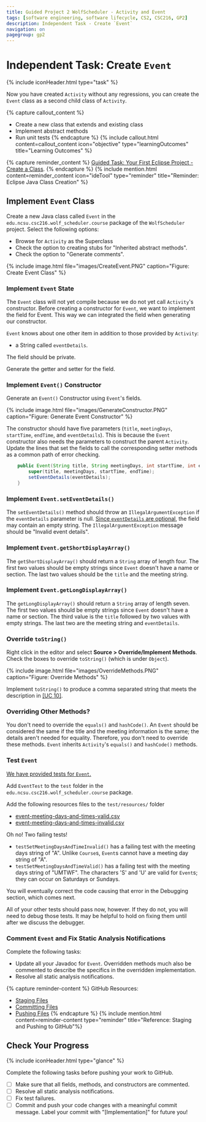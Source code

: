 ```yaml
---
title: Guided Project 2 WolfScheduler - Activity and Event
tags: [software engineering, software lifecycle, CS2, CSC216, GP2]
description: Independent Task - Create `Event`
navigation: on
pagegroup: gp2
---
```


# Independent Task: Create `Event`
{% include iconHeader.html type="task" %}

Now you have created `Activity` without any regressions, you can create the `Event` class as a second child class of `Activity`.

{% capture callout_content %}
  * Create a new class that extends and existing class
  * Implement abstract methods
  * Run unit tests
{% endcapture %}
{% include callout.html content=callout_content icon="objective" type="learningOutcomes" title="Learning Outcomes" %}

{% capture reminder_content %}
[Guided Task: Your First Eclipse Project - Create a Class](../gp1/gp1-eclipse-intro#create-a-class).
{% endcapture %}
{% include mention.html content=reminder_content icon="ideTool" type="reminder" title="Reminder: Eclipse Java Class Creation" %}
## Implement `Event` Class
Create a new Java class called `Event` in the `edu.ncsu.csc216.wolf_scheduler.course` package of the `WolfScheduler` project.  Select the following options:

  * Browse for `Activity` as the Superclass
  * Check the option to creating stubs for "Inherited abstract methods".
  * Check the option to "Generate comments".


{% include image.html file="images/CreateEvent.PNG" caption="Figure: Create Event Class" %}


### Implement `Event` State
The `Event` class will not yet compile because we do not yet call `Activity`'s constructor.  Before creating a constructor for `Event`, we want to implement the field for Event.  This way we can integrated the field when generating our constructor.

`Event` knows about one other item in addition to those provided by `Activity`: 
  * a String called `eventDetails`.  
  
The field should be private.

Generate the getter and setter for the field.


### Implement `Event()` Constructor
Generate an `Event()` Constructor using `Event`'s fields. 

{% include image.html file="images/GenerateConstructor.PNG" caption="Figure: Generate Event Constructor" %}

The constructor should have five parameters (`title`, `meetingDays`, `startTime`, `endTime`, and `eventDetails`).  This is because the `Event` constructor also needs the parameters to construct the parent `Activity`.  Update the lines that set the fields to call the corresponding setter methods as a common path of error checking.

```java
    public Event(String title, String meetingDays, int startTime, int endTime, String eventDetails) {
        super(title, meetingDays, startTime, endTime);
        setEventDetails(eventDetails);
    }
```

### Implement `Event.setEventDetails()`
The `setEventDetails()` method should throw an `IllegalArgumentException` if the `eventDetails` parameter is null.  [Since `eventDetails` are optional](../wolf-scheduler/ws-requirements#uc6), the field may contain an empty string. The `IllegalArgumentException` message should be "Invalid event details".


### Implement `Event.getShortDisplayArray()`
The `getShortDisplayArray()` should return a `String` array of length four.  The first two values should be empty strings since `Event` doesn't have a name or section.  The last two values should be the `title` and the meeting string.


### Implement `Event.getLongDisplayArray()`
The `getLongDisplayArray()` should return a `String` array of length seven.  The first two values should be empty strings since `Event` doesn't have a name or section.  The third value is the `title` followed by two values with empty strings.  The last two are the meeting string and `eventDetails`.


### Override `toString()`
Right click in the editor and select **Source > Override/Implement Methods**.  Check the boxes to override `toString()` (which is under `Object`).

{% include image.html file="images/OverrideMethods.PNG" caption="Figure: Override Methods" %}

Implement `toString()` to produce a comma separated string that meets the description in [[UC 10]](../wolf-scheduler/ws-requirements#uc10).


### Overriding Other Methods?
You don't need to override the `equals()` and `hashCode()`.  An `Event` should be considered the same if the title and the meeting information is the same; the details aren't needed for equality.  Therefore, you don't need to override these methods.  `Event` inherits `Activity`'s `equals()` and `hashCode()` methods.


### Test `Event`
[We have provided tests for `Event`.](files/EventTest.java)

Add `EventTest` to the `test` folder in the `edu.ncsu.csc216.wolf_scheduler.course` package.

Add the following resources files to the `test/resources/` folder

  * [event-meeting-days-and-times-valid.csv](files/event-meeting-days-and-times-valid.csv)
  * [event-meeting-days-and-times-invalid.csv](files/event-meeting-days-and-times-invalid.csv)

Oh no!  Two failing tests!

  * `testSetMeetingDaysAndTimeInvalid()` has a failing test with the meeting days string of "A".  Unlike `Course`s, `Event`s cannot have a meeting day string of "A".
  * `testSetMeetingDaysAndTimeValid()` has a failing test with the meeting days string of "UMTWF".  The characters 'S' and 'U' are valid for `Event`s; they can occur on Saturdays or Sundays.
  
You will eventually correct the code causing that error in the Debugging section, which comes next. 

All of your other tests should pass now, however.  If they do not, you will need to debug those tests.  It may be helpful to hold on fixing them until after we discuss the debugger.


### Comment `Event` and Fix Static Analysis Notifications
Complete the following tasks:

  * Update all your Javadoc for `Event`. Overridden methods much also be commented to describe the specifics in the overridden implementation.
  * Resolve all static analysis notifications.

{% capture reminder-content %} 
GitHub Resources:

  * [Staging Files](https://pages.github.ncsu.edu/engr-csc-software-development/practices-tools/git/git-staging)
  * [Committing Files](https://pages.github.ncsu.edu/engr-csc-software-development/practices-tools/git/git-commit)
  * [Pushing Files](https://pages.github.ncsu.edu/engr-csc-software-development/practices-tools/git/git-push)
{% endcapture %} {% include mention.html content=reminder-content type="reminder" title="Reference: Staging and Pushing to GitHub"%} 
## Check Your Progress
{% include iconHeader.html type="glance" %}

Complete the following tasks before pushing your work to GitHub.

  - [ ] Make sure that all fields, methods, and constructors are commented.
  - [ ] Resolve all static analysis notifications.
  - [ ] Fix test failures.
  - [ ] Commit and push your code changes with a meaningful commit message.  Label your commit with "[Implementation]" for future you!